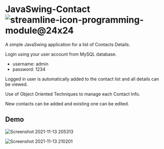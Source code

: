 #  JavaSwing-Contact ![streamline-icon-programming-module@24x24](https://user-images.githubusercontent.com/84242585/141651335-adee65bb-fef0-4c30-a259-7d92d7f58ac1.png)

A simple JavaSwing application for a list of Contacts Details.

Login using your user account from MySQL database.

- username: admin
- password: 1234

Logged in user is automatically added to the contact list and all details can be viewed.

Use of Object Oriented Techniques to manage each Contact Info.

New contacts can be added and existing one can be edited.

## Demo

![Screenshot 2021-11-13 205313](https://user-images.githubusercontent.com/84242585/141652272-519c6622-35bf-4d7b-a268-5419f549f6db.png)

![Screenshot 2021-11-13 210201](https://user-images.githubusercontent.com/84242585/141652414-484c6967-ee8b-4dfd-a73f-d45f24eec928.png)
